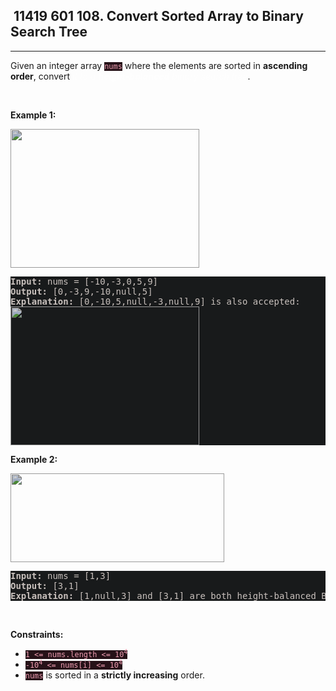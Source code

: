 <h2> 11419 601
108. Convert Sorted Array to Binary Search Tree</h2><hr><div style="border-color: rgba(140, 122, 115, 0.65) !important;"><p style="border-color: rgba(140, 122, 115, 0.65) !important;">Given an integer array <code style="background-color: rgb(38, 18, 24) !important; color: rgb(237, 156, 176) !important; border-color: rgb(173, 36, 70) !important;">nums</code> where the elements are sorted in <strong style="border-color: rgba(140, 122, 115, 0.65) !important;">ascending order</strong>, convert <em style="color: rgba(255, 255, 255, 0.65) !important; border-color: rgba(140, 122, 115, 0.65) !important;">it to a </em><span data-keyword="height-balanced" style="border-color: rgba(140, 122, 115, 0.65) !important;"><strong style="border-color: rgba(140, 122, 115, 0.65) !important;"><em style="color: rgba(255, 255, 255, 0.65) !important; border-color: rgba(140, 122, 115, 0.65) !important;">height-balanced</em></strong></span> <em style="color: rgba(255, 255, 255, 0.65) !important; border-color: rgba(140, 122, 115, 0.65) !important;">binary search tree</em>.</p>

<p style="border-color: rgba(140, 122, 115, 0.65) !important;">&nbsp;</p>
<p style="border-color: rgba(140, 122, 115, 0.65) !important;"><strong class="example" style="border-color: rgba(140, 122, 115, 0.65) !important;">Example 1:</strong></p>
<img alt="" src="https://assets.leetcode.com/uploads/2021/02/18/btree1.jpg" style="width: 302px; height: 222px; filter: saturate(0.9) brightness(0.8);" before-style="2">
<pre style="background-color: rgb(24, 26, 27) !important; color: rgb(200, 192, 188) !important; border-color: rgb(126, 109, 103) !important;"><strong style="border-color: rgb(112, 97, 92) !important;">Input:</strong> nums = [-10,-3,0,5,9]
<strong style="border-color: rgb(112, 97, 92) !important;">Output:</strong> [0,-3,9,-10,null,5]
<strong style="border-color: rgb(112, 97, 92) !important;">Explanation:</strong> [0,-10,5,null,-3,null,9] is also accepted:
<img alt="" src="https://assets.leetcode.com/uploads/2021/02/18/btree2.jpg" style="width: 302px; height: 222px; filter: saturate(0.9) brightness(0.8);" before-style="11">
</pre>

<p style="border-color: rgba(140, 122, 115, 0.65) !important;"><strong class="example" style="border-color: rgba(140, 122, 115, 0.65) !important;">Example 2:</strong></p>
<img alt="" src="https://assets.leetcode.com/uploads/2021/02/18/btree.jpg" style="width: 342px; height: 142px; filter: saturate(0.9) brightness(0.8);" before-style="2">
<pre style="background-color: rgb(24, 26, 27) !important; color: rgb(200, 192, 188) !important; border-color: rgb(126, 109, 103) !important;"><strong style="border-color: rgb(112, 97, 92) !important;">Input:</strong> nums = [1,3]
<strong style="border-color: rgb(112, 97, 92) !important;">Output:</strong> [3,1]
<strong style="border-color: rgb(112, 97, 92) !important;">Explanation:</strong> [1,null,3] and [3,1] are both height-balanced BSTs.
</pre>

<p style="border-color: rgba(140, 122, 115, 0.65) !important;">&nbsp;</p>
<p style="border-color: rgba(140, 122, 115, 0.65) !important;"><strong style="border-color: rgba(140, 122, 115, 0.65) !important;">Constraints:</strong></p>

<ul style="border-color: rgba(140, 122, 115, 0.65) !important;">
	<li style="border-color: rgba(140, 122, 115, 0.65) !important;"><code style="background-color: rgb(38, 18, 24) !important; color: rgb(237, 156, 176) !important; border-color: rgb(173, 36, 70) !important;">1 &lt;= nums.length &lt;= 10<sup style="border-color: rgb(173, 36, 70) !important;">4</sup></code></li>
	<li style="border-color: rgba(140, 122, 115, 0.65) !important;"><code style="background-color: rgb(38, 18, 24) !important; color: rgb(237, 156, 176) !important; border-color: rgb(173, 36, 70) !important;">-10<sup style="border-color: rgb(173, 36, 70) !important;">4</sup> &lt;= nums[i] &lt;= 10<sup style="border-color: rgb(173, 36, 70) !important;">4</sup></code></li>
	<li style="border-color: rgba(140, 122, 115, 0.65) !important;"><code style="background-color: rgb(38, 18, 24) !important; color: rgb(237, 156, 176) !important; border-color: rgb(173, 36, 70) !important;">nums</code> is sorted in a <strong style="border-color: rgba(140, 122, 115, 0.65) !important;">strictly increasing</strong> order.</li>
</ul>
</div>
